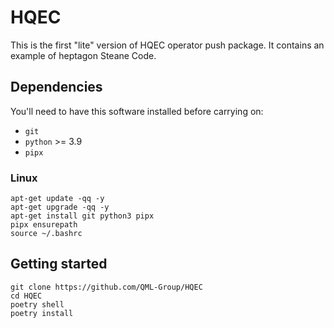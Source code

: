 # HQEC

This is the first "lite" version of HQEC operator push package. It contains an example of heptagon Steane Code.

## Dependencies

You'll need to have this software installed before carrying on:

- `git`
- `python` >= 3.9
- `pipx`

### Linux

```shell
apt-get update -qq -y
apt-get upgrade -qq -y
apt-get install git python3 pipx
pipx ensurepath
source ~/.bashrc
```

## Getting started

```shell
git clone https://github.com/QML-Group/HQEC
cd HQEC
poetry shell
poetry install
```